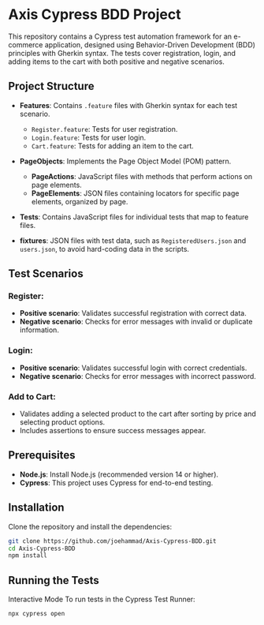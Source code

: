 # Axis Cypress BDD Project

This repository contains a Cypress test automation framework for an e-commerce application, designed using Behavior-Driven Development (BDD) principles with Gherkin syntax. The tests cover registration, login, and adding items to the cart with both positive and negative scenarios.

## Project Structure

- **Features**: Contains `.feature` files with Gherkin syntax for each test scenario.
  - `Register.feature`: Tests for user registration.
  - `Login.feature`: Tests for user login.
  - `Cart.feature`: Tests for adding an item to the cart.

- **PageObjects**: Implements the Page Object Model (POM) pattern.
  - **PageActions**: JavaScript files with methods that perform actions on page elements.
  - **PageElements**: JSON files containing locators for specific page elements, organized by page.

- **Tests**: Contains JavaScript files for individual tests that map to feature files.

- **fixtures**: JSON files with test data, such as `RegisteredUsers.json` and `users.json`, to avoid hard-coding data in the scripts.

## Test Scenarios

### Register:
- **Positive scenario**: Validates successful registration with correct data.
- **Negative scenario**: Checks for error messages with invalid or duplicate information.

### Login:
- **Positive scenario**: Validates successful login with correct credentials.
- **Negative scenario**: Checks for error messages with incorrect password.

### Add to Cart:
- Validates adding a selected product to the cart after sorting by price and selecting product options.
- Includes assertions to ensure success messages appear.

## Prerequisites

- **Node.js**: Install Node.js (recommended version 14 or higher).
- **Cypress**: This project uses Cypress for end-to-end testing.

## Installation

Clone the repository and install the dependencies:

```bash
git clone https://github.com/joehammad/Axis-Cypress-BDD.git
cd Axis-Cypress-BDD
npm install 
```
## Running the Tests
Interactive Mode
To run tests in the Cypress Test Runner:

```bash
npx cypress open
```
